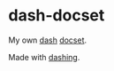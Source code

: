 # dash-docset

My own [dash](https://kapeli.com/dash) [docset](https://kapeli.com/docsets).

Made with [dashing](https://github.com/technosophos/dashing).
